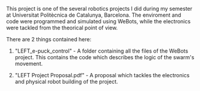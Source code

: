 This project is one of the several robotics projects I did during my semester at Universitat Politècnica de Catalunya, Barcelona.
The enviroment and code were programmed and simulated using WeBots, while the electronics were tackled from the theorical point of view.

There are 2 things contained here:

1. "LEFT_e-puck_control" - A folder containing all the files of the WeBots project. This contains the code which describes the logic of the swarm's movement.

2. "LEFT Project Proposal.pdf" - A proposal which tackles the electronics and physical robot building of the project.  
